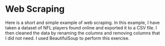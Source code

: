 # Web Scraping 

Here is a short and simple example of web scraping. In this example, I have taken a dataset of NFL players found online and exported it to a CSV file. I then cleaned the data by renaming the columns and removing columns that I did not need. I used BeautifulSoup to perform this exercise. 